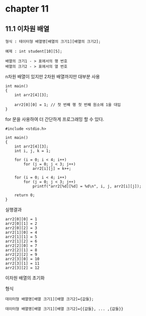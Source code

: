 # chapter 11
## 11.1 이차원 배열
```
형식 : 테이터형 배열명[배열의 크기1][배열의 크기2];

예제 : int student[10][5];

배열의 크기1 - > 표에서의 행 번호
배열의 크기2 - > 표에서의 열 번호
```
n차원 배열이 있지만 2차원 배열까지만 대부분 사용

```
int main()
{
	int arr2[4][3];

	arr2[0][0] = 1; // 첫 번쨰 행 첫 번쨰 원소에 1을 대입
}
```
for 문을 사용하여 더 간단하게 프로그래밍 할 수 있다.
```
#include <stdio.h>

int main()
{
	int arr2[4][3];
	int i, j, k = 1;

	for (i = 0; i < 4; i++)
		for (j = 0; j < 3; j++)
			arr2[i][j] = k++;

	for (i = 0; i < 4; i++)
		for (j = 0; j < 3; j++)
			printf("arr2[%d][%d] = %d\n", i, j, arr2[i][j]);

	return 0;
}
```
실행결과
```
arr2[0][0] = 1
arr2[0][1] = 2
arr2[0][2] = 3
arr2[1][0] = 4
arr2[1][1] = 5
arr2[1][2] = 6
arr2[2][0] = 7
arr2[2][1] = 8
arr2[2][2] = 9
arr2[3][0] = 10
arr2[3][1] = 11
arr2[3][2] = 12
```

이차원 배열의 초기화

형식
```
데이터형 배열명[배열 크기1][배열 크기2]={값들};

데이터형 배열명[배열 크기1][배열 크기2]={{값들}, ... ,{값들}}
```
